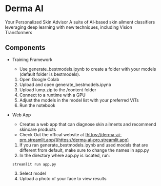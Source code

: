 # Derma AI

Your Personalized Skin Advisor
A suite of AI-based skin ailment classifiers leveraging deep learning with new techniques, including Vision Transformers

## Components

- Training Framework
  - Use generate_bestmodels.ipynb to create a folder with your models (default folder is bestmodels).
  1. Open Google Colab
  2. Upload and open generate_bestmodels.ipynb
  3. Upload lump.zip to the /content folder
  4. Connect to a runtime with a GPU
  5. Adjust the models in the model list with your preferred ViTs
  6. Run the notebook

- Web App
  - Creates a web app that can diagnose skin ailments and recommend skincare products
  - Check Out the offical website at [https://derma-ai-pro.streamlit.app/](https://derma-ai-pro.streamlit.app)
  1. If you ran generate_bestmodels.ipynb and used models that are different from default, make sure to change the names in app.py
  2. In the directory where app.py is located, run:

    ```
    streamlit run app.py
    ```

  3. Select model
  4. Upload a photo of your face to view results
